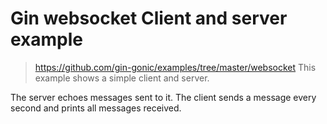 # Gin websocket Client and server example
> https://github.com/gin-gonic/examples/tree/master/websocket
This example shows a simple client and server.

The server echoes messages sent to it. The client sends a message every second and prints all messages received.